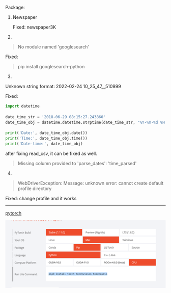 Package:

1. Newspaper

   Fixed: newspaper3K

2. 

> No module named 'googlesearch'

Fixed:

> pip install googlesearch-python



3. 

Unknown string format: 2022-02-24 10_25_47__510999

Fixed:

```python
import datetime

date_time_str = '2018-06-29 08:15:27.243860'
date_time_obj = datetime.datetime.strptime(date_time_str, '%Y-%m-%d %H:%M:%S.%f')

print('Date:', date_time_obj.date())
print('Time:', date_time_obj.time())
print('Date-time:', date_time_obj)
```
after fixing read_csv, it can be fixed as well.

> Missing column provided to 'parse_dates': 'time_parsed'
4. 
> WebDriverException: Message: unknown error: cannot create default profile directory

Fixed: change profile and it works

---

[pytorch](https://pytorch.org) 

![image-20220417160336868](https://raw.githubusercontent.com/HenryVarro666/images/master/uPic/image-20220417160336868.png)



